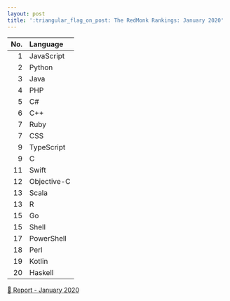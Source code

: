 ```yaml
---
layout: post
title: ':triangular_flag_on_post: The RedMonk Rankings: January 2020'
---
```



| No.  | Language    |
| ---: | :---------- |
| 1    | JavaScript  |
| 2    | Python      |
| 3    | Java        |
| 4    | PHP         |
| 5    | C#          |
| 6    | C++         |
| 7    | Ruby        |
| 7    | CSS         |
| 9    | TypeScript  |
| 9    | C           |
| 11   | Swift       |
| 12   | Objective-C |
| 13   | Scala       |
| 13   | R           |
| 15   | Go          |
| 15   | Shell       |
| 17   | PowerShell  |
| 18   | Perl        |
| 19   | Kotlin      |
| 20   | Haskell     |

[:link: Report - January 2020 ](https://redmonk.com/sogrady/2020/02/28/language-rankings-1-20)
